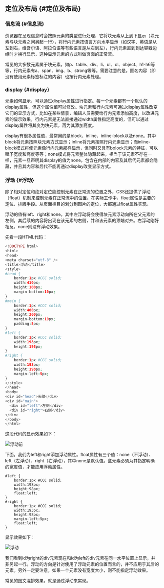 ## 定位及布局 {#定位及布局}

### 信息流 {#信息流}

浏览器在呈现信息时会按照元素的类型进行处理，它将块元素从上到下显示（块元素与块元素之间另起一行），将行内元素按语言方向水平显示（如汉字、英语是从左到右，维吾尔语、阿拉伯语等有些语言是从右到左），行内元素直到到达容器边缘时才换行显示，这种显示元素的方式叫做页面的正常流。

常见的大多数元素属于块元素，如p、table、div、li、ul、ol、object、h1-h6等等，行内元素有a、span、img、b、strong等等。需要注意的是，匿名内容（即没有使用元素标签标注的内容）也按行内元素处理。

### display {#display}

元素如何显示，可以通过display属性进行指定。每一个元素都有一个默认的display属性，但这个属性值可以修改。块元素和行内元素可通过display属性改变它们的显示方式，比如在某些情景，编辑人员需要给行内元素添加高度，以改进元素的显示效果，行内元素是无法直接通过width属性指定高度的，但可以通过display属性将其变为块元素，再为其添加高度。

display有很多属性值，最常用的是block、inline、inline-block以及none。其中block将元素按照块元素方式显示；inline将元素按照行内元素显示；而inline-block模式将使元素像行内元素那样显示，但同时又具有bolock元素的特征，可以赋予宽度和高度等等；none模式将元素整体隐藏起来，相当于该元素不存在一样，元素一旦声明其display的值为none，包含在内部的内容及其后代元素都会隐藏，并且其内容和后代不能再通过display改变显示方式。

### 浮动 {#浮动}

除了相对定位和绝对定位能控制元素在正常流的位置之外，CSS还提供了浮动（float）机制来控制元素在正常流中的位置，在实际工作中，float属性是主要的定位、排版手段。从页面栏目的划分到图片的定位，大都通过float属性实现。

浮动的值有left、right和none，其中左浮动将会使得块元素浮动向所在父元素的左侧，其后续的内容将出现在该元素的右侧，并和该元素的顶端对齐。右浮动刚好相反，none则没有浮动效果。

先看一段HTML代码：

```php
<!DOCTYPE html>
<html>
<head>
<meta charset="utf-8" />
<title>浮动</title>
<style>
#head {
    border:1px #CCC solid;
    width:410px;
    height:100px;
    margin-bottom:10px;
}
#main {
    border:1px #CCC solid;
    width:400px;
    height:200px;
    margin-bottom:10px;
    padding:5px;
}
#left {
    border:1px #CCC solid;
    width:198px;
    height:198px;
}
#right {
    border:1px #CCC solid;
    width:193px;
    height:198px;
    margin-left:5px;
}
</style>
</head>
<body>
<div id="head">头部</div>
<div id="main">
  <div id="left">左侧</div>
  <div id="right">右侧</div>
</div>
</body>
</html>
```

这段代码的显示效果如下：

![](https://yangjh.gitee.io/front-end/images/beforefloat.jpg "浮动前")

下面，我们为left和right添加浮动属性。float属性有三个值：none（不浮动）、left（左浮动）、right（右浮动），其中none是默认值。盒元素必须为其指定明确的宽度值，才能应用浮动属性。

```
#left {
    border:1px #CCC solid;
    width:198px;
    height:98px;
    float:left;
}
#right {
    border:1px #CCC solid;
    width:193px;
    height:98px;
    margin-left:5px;
    float:left;
}
```

显示效果如下：

![](https://yangjh.gitee.io/front-end/images/float.jpg "浮动")

我们看到id为right的div元素现在和id为left的div元素在同一水平位置上显示，并非另起一行。浮动的方向是针对使用了浮动元素的位置而言的，并不应用于其后的元素。另外一定要注意，如果一个元素没有宽度大小，则不能指定浮动效果。

常见的图文混排效果，就是通过浮动来实现。

